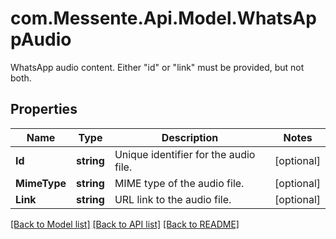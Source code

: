 # com.Messente.Api.Model.WhatsAppAudio
WhatsApp audio content. Either \"id\" or \"link\" must be provided, but not both.

## Properties

Name | Type | Description | Notes
------------ | ------------- | ------------- | -------------
**Id** | **string** | Unique identifier for the audio file. | [optional] 
**MimeType** | **string** | MIME type of the audio file. | [optional] 
**Link** | **string** | URL link to the audio file. | [optional] 

[[Back to Model list]](../README.md#documentation-for-models) [[Back to API list]](../README.md#documentation-for-api-endpoints) [[Back to README]](../README.md)

